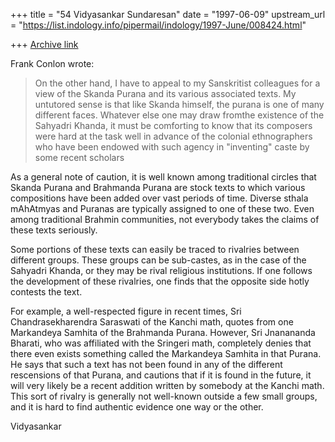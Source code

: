 +++
title = "54 Vidyasankar Sundaresan"
date = "1997-06-09"
upstream_url = "https://list.indology.info/pipermail/indology/1997-June/008424.html"

+++
[Archive link](https://list.indology.info/pipermail/indology/1997-June/008424.html)


Frank Conlon wrote:

> On the other hand, I have to appeal to my Sanskritist colleagues for a
> view of the Skanda Purana and its various associated texts.  My
untutored
> sense is that like Skanda himself, the purana is one of many different
> faces.   Whatever else one may draw fromthe existence of the Sahyadri
> Khanda, it must be comforting to know that its composers were hard at
> the task well in advance of the colonial ethnographers who have been
> endowed with such agency in "inventing" caste by some recent scholars


As a general note of caution, it is well known among traditional circles
that Skanda Purana and Brahmanda Purana are stock texts to which various
compositions have been added over vast periods of time. Diverse sthala
mAhAtmyas and Puranas are typically assigned to one of these two. Even
among traditional Brahmin communities, not everybody takes the claims of
these texts seriously. 

Some portions of these texts can easily be traced to rivalries between
different groups. These groups can be sub-castes, as in the case of the
Sahyadri Khanda, or they may be rival religious institutions. If one
follows the development of these rivalries, one finds that the opposite
side hotly contests the text. 

For example, a well-respected figure in recent times, Sri
Chandrasekharendra Saraswati of the Kanchi math, quotes from one
Markandeya Samhita of the Brahmanda Purana. However, Sri Jnanananda
Bharati, who was affiliated with the Sringeri math, completely denies that
there even exists something called the Markandeya Samhita in that Purana. 
He says that such a text has not been found in any of the different 
rescensions of that Purana, and cautions that if it is found in the
future, it will very likely be a recent addition written by somebody at
the Kanchi math. This sort of rivalry is generally not well-known outside
a few small groups, and it is hard to find authentic evidence one way or
the other.  

Vidyasankar





